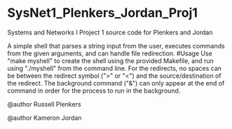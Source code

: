 # SysNet1_Plenkers_Jordan_Proj1
Systems and Networks I Project 1 source code for Plenkers and Jordan

A simple shell that parses a string input from the user, executes commands from the given arguments, and can handle file redirection.
#Usage
Use "make myshell" to create the shell using the provided Makefile, and run using "./myshell" from the command line.
For the redirects, no spaces can be between the redirect symbol (">" or "<") and the source/destination of the redirect.
The background command ("&") can only appear at the end of command in order for the process to run in the background.

@author Russell Plenkers

@author Kameron Jordan
